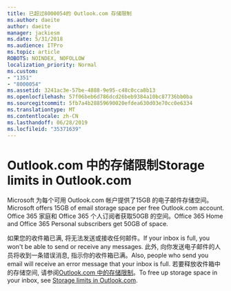 ```yaml
---
title: 已超过8000054的 Outlook.com 存储限制
ms.author: daeite
author: daeite
manager: jackiesm
ms.date: 5/31/2018
ms.audience: ITPro
ms.topic: article
ROBOTS: NOINDEX, NOFOLLOW
localization_priority: Normal
ms.custom:
- "1351"
- "8000054"
ms.assetid: 3241ac3e-57be-4888-9e95-c48c0cca8b13
ms.openlocfilehash: 57f06beb6d786dcd26beb9384a10bc87736bb0ba
ms.sourcegitcommit: 5fb7a4b28859690020efdea630d03e70cc0e6334
ms.translationtype: MT
ms.contentlocale: zh-CN
ms.lasthandoff: 06/28/2019
ms.locfileid: "35371639"
---
```

# <a name="storage-limits-in-outlookcom"></a><span data-ttu-id="e0ab5-102">Outlook.com 中的存储限制</span><span class="sxs-lookup"><span data-stu-id="e0ab5-102">Storage limits in Outlook.com</span></span>

<span data-ttu-id="e0ab5-103">Microsoft 为每个可用 Outlook.com 帐户提供了15GB 的电子邮件存储空间。</span><span class="sxs-lookup"><span data-stu-id="e0ab5-103">Microsoft offers 15GB of email storage space per free Outlook.com account.</span></span> <span data-ttu-id="e0ab5-104">Office 365 家庭和 Office 365 个人订阅者获取50GB 的空间。</span><span class="sxs-lookup"><span data-stu-id="e0ab5-104">Office 365 Home and Office 365 Personal subscribers get 50GB of space.</span></span>
  
<span data-ttu-id="e0ab5-105">如果您的收件箱已满, 将无法发送或接收任何邮件。</span><span class="sxs-lookup"><span data-stu-id="e0ab5-105">If your inbox is full, you won't be able to send or receive any messages.</span></span> <span data-ttu-id="e0ab5-106">此外, 向你发送电子邮件的人员将收到一条错误消息, 指示你的收件箱已满。</span><span class="sxs-lookup"><span data-stu-id="e0ab5-106">Also, people who send you email will receive an error message that your inbox is full.</span></span> <span data-ttu-id="e0ab5-107">若要释放收件箱中的存储空间, 请参阅[Outlook.com 中的存储限制](https://go.microsoft.com/fwlink/p/?linkid=2001900&amp;clcid=0x409)。</span><span class="sxs-lookup"><span data-stu-id="e0ab5-107">To free up storage space in your inbox, see [Storage limits in Outlook.com](https://go.microsoft.com/fwlink/p/?linkid=2001900&amp;clcid=0x409).</span></span>
  